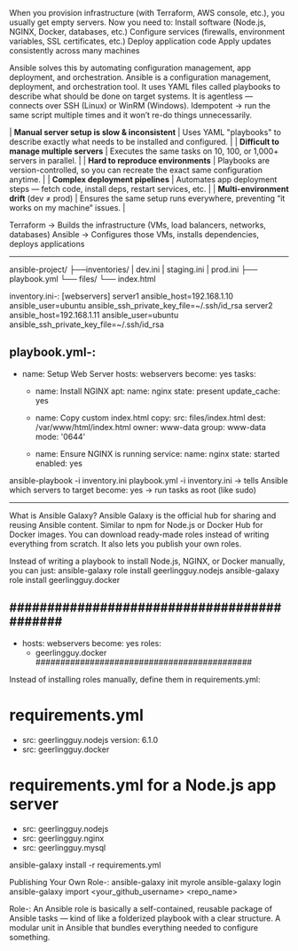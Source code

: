 When you provision infrastructure (with Terraform, AWS console, etc.), you usually get empty servers.
Now you need to:
Install software (Node.js, NGINX, Docker, databases, etc.)
Configure services (firewalls, environment variables, SSL certificates, etc.)
Deploy application code
Apply updates consistently across many machines

Ansible solves this by automating configuration management, app deployment, and orchestration.
Ansible is a configuration management, deployment, and orchestration tool.
It uses YAML files called playbooks to describe what should be done on target systems.
It is agentless — connects over SSH (Linux) or WinRM (Windows).
Idempotent → run the same script multiple times and it won’t re-do things unnecessarily.

| **Manual server setup is slow & inconsistent** | Uses YAML "playbooks" to describe exactly what needs to be installed and configured.        |
| **Difficult to manage multiple servers**       | Executes the same tasks on 10, 100, or 1,000+ servers in parallel.                          |
| **Hard to reproduce environments**             | Playbooks are version-controlled, so you can recreate the exact same configuration anytime. |
| **Complex deployment pipelines**               | Automates app deployment steps — fetch code, install deps, restart services, etc.           |
| **Multi-environment drift** (dev ≠ prod)       | Ensures the same setup runs everywhere, preventing “it works on my machine” issues.         |

Terraform → Builds the infrastructure (VMs, load balancers, networks, databases)
Ansible → Configures those VMs, installs dependencies, deploys applications

-------------------------------------------------------------------

ansible-project/
├──inventories/
|       dev.ini
|       staging.ini
|       prod.ini
├── playbook.yml
└── files/
    └── index.html



inventory.ini-:
[webservers]
server1 ansible_host=192.168.1.10 ansible_user=ubuntu ansible_ssh_private_key_file=~/.ssh/id_rsa
server2 ansible_host=192.168.1.11 ansible_user=ubuntu ansible_ssh_private_key_file=~/.ssh/id_rsa

playbook.yml-:
---
- name: Setup Web Server
  hosts: webservers
  become: yes
  tasks:
    - name: Install NGINX
      apt:
        name: nginx
        state: present
        update_cache: yes

    - name: Copy custom index.html
      copy:
        src: files/index.html
        dest: /var/www/html/index.html
        owner: www-data
        group: www-data
        mode: '0644'

    - name: Ensure NGINX is running
      service:
        name: nginx
        state: started
        enabled: yes


ansible-playbook -i inventory.ini playbook.yml
-i inventory.ini → tells Ansible which servers to target
become: yes → run tasks as root (like sudo)

--------------------------------------------------------------------
What is Ansible Galaxy?
Ansible Galaxy is the official hub for sharing and reusing Ansible content.
Similar to npm for Node.js or Docker Hub for Docker images.
You can download ready-made roles instead of writing everything from scratch.
It also lets you publish your own roles.

Instead of writing a playbook to install Node.js, NGINX, or Docker manually, you can just:
ansible-galaxy role install geerlingguy.nodejs
ansible-galaxy role install geerlingguy.docker

###########################################
---
- hosts: webservers
  become: yes
  roles:
    - geerlingguy.docker
############################################

Instead of installing roles manually, define them in requirements.yml:
# requirements.yml
- src: geerlingguy.nodejs
  version: 6.1.0
- src: geerlingguy.docker   

# requirements.yml for a Node.js app server
- src: geerlingguy.nodejs
- src: geerlingguy.nginx
- src: geerlingguy.mysql

ansible-galaxy install -r requirements.yml


Publishing Your Own Role-:
ansible-galaxy init myrole
ansible-galaxy login
ansible-galaxy import <your_github_username> <repo_name>


Role-:
An Ansible role is basically a self-contained, reusable package of Ansible tasks — kind of like a folderized playbook with a clear structure.
A modular unit in Ansible that bundles everything needed to configure something.